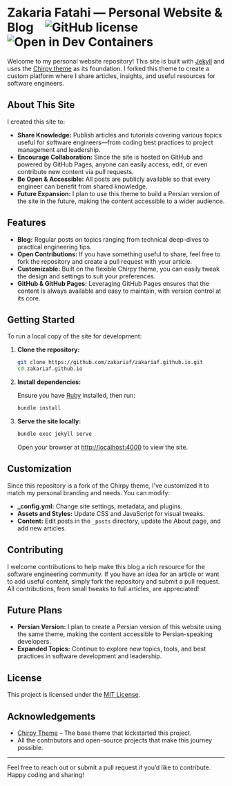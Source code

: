 <!-- markdownlint-disable-next-line -->

# Zakaria Fatahi — Personal Website & Blog &nbsp;&nbsp; ![GitHub license](https://img.shields.io/github/license/zakariaf/zakariaf.github.io?color=goldenrod)&nbsp; ![Open in Dev Containers](https://img.shields.io/badge/Dev_Containers-Open-deepskyblue?logo=linuxcontainers)


Welcome to my personal website repository! This site is built with [Jekyll](https://jekyllrb.com/) and uses the [Chirpy theme](https://github.com/cotes2020/jekyll-theme-chirpy) as its foundation. I forked this theme to create a custom platform where I share articles, insights, and useful resources for software engineers.

## About This Site

I created this site to:
- **Share Knowledge:** Publish articles and tutorials covering various topics useful for software engineers—from coding best practices to project management and leadership.
- **Encourage Collaboration:** Since the site is hosted on GitHub and powered by GitHub Pages, anyone can easily access, edit, or even contribute new content via pull requests.
- **Be Open & Accessible:** All posts are publicly available so that every engineer can benefit from shared knowledge.
- **Future Expansion:** I plan to use this theme to build a Persian version of the site in the future, making the content accessible to a wider audience.

## Features

- **Blog:** Regular posts on topics ranging from technical deep-dives to practical engineering tips.
- **Open Contributions:** If you have something useful to share, feel free to fork the repository and create a pull request with your article.
- **Customizable:** Built on the flexible Chirpy theme, you can easily tweak the design and settings to suit your preferences.
- **GitHub & GitHub Pages:** Leveraging GitHub Pages ensures that the content is always available and easy to maintain, with version control at its core.

## Getting Started

To run a local copy of the site for development:

1. **Clone the repository:**

   ```bash
   git clone https://github.com/zakariaf/zakariaf.github.io.git
   cd zakariaf.github.io
   ```

2. **Install dependencies:**

   Ensure you have [Ruby](https://www.ruby-lang.org/) installed, then run:

   ```bash
   bundle install
   ```

3. **Serve the site locally:**

   ```bash
   bundle exec jekyll serve
   ```

   Open your browser at [http://localhost:4000](http://localhost:4000) to view the site.

## Customization

Since this repository is a fork of the Chirpy theme, I've customized it to match my personal branding and needs. You can modify:

- **_config.yml:** Change site settings, metadata, and plugins.
- **Assets and Styles:** Update CSS and JavaScript for visual tweaks.
- **Content:** Edit posts in the `_posts` directory, update the About page, and add new articles.

## Contributing

I welcome contributions to help make this blog a rich resource for the software engineering community. If you have an idea for an article or want to add useful content, simply fork the repository and submit a pull request. All contributions, from small tweaks to full articles, are appreciated!

## Future Plans

- **Persian Version:** I plan to create a Persian version of this website using the same theme, making the content accessible to Persian-speaking developers.
- **Expanded Topics:** Continue to explore new topics, tools, and best practices in software development and leadership.

## License

This project is licensed under the [MIT License](LICENSE).

## Acknowledgements

- [Chirpy Theme](https://github.com/cotes2020/jekyll-theme-chirpy) – The base theme that kickstarted this project.
- All the contributors and open-source projects that make this journey possible.

---

Feel free to reach out or submit a pull request if you’d like to contribute. Happy coding and sharing!
